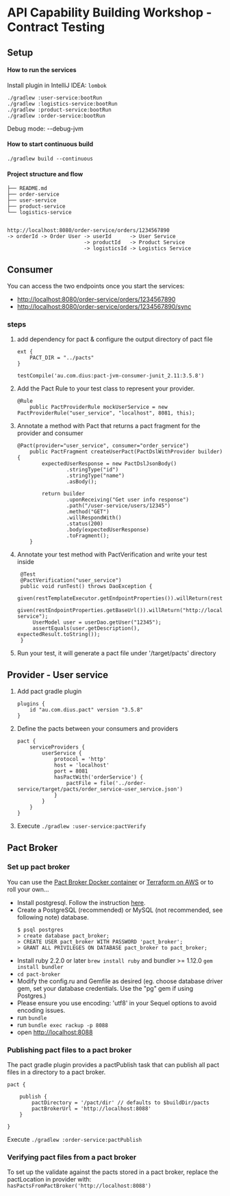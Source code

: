 # API Capability Building Workshop - Contract Testing

## Setup

#### How to run the services

Install plugin in IntelliJ IDEA: `lombok`

```
./gradlew :user-service:bootRun
./gradlew :logistics-service:bootRun
./gradlew :product-service:bootRun
./gradlew :order-service:bootRun
```

Debug mode: --debug-jvm

#### How to start continuous build
```
./gradlew build --continuous
```

#### Project structure and flow

```
├── README.md
├── order-service
├── user-service
├── product-service
└── logistics-service


http://localhost:8080/order-service/orders/1234567890
-> orderId -> Order User -> userId      -> User Service     
                         -> productId   -> Product Service
                         -> logisticsId -> Logistics Service

```

## Consumer

You can access the two endpoints once you start the services:
- [http://localhost:8080/order-service/orders/1234567890](http://localhost:8080/order-service/orders/1234567890)
- [http://localhost:8080/order-service/orders/1234567890/sync](http://localhost:8080/order-service/orders/1234567890/sync)

### steps
 1. add dependency for pact & configure the output directory of pact file
    ```
    ext {
        PACT_DIR = "../pacts"
    }

    testCompile('au.com.dius:pact-jvm-consumer-junit_2.11:3.5.8')

    ```
    
 2. Add the Pact Rule to your test class to represent your provider.
    ```
    @Rule
        public PactProviderRule mockUserService = new PactProviderRule("user_service", "localhost", 8081, this);

    ```
 3. Annotate a method with Pact that returns a pact fragment for the provider and consumer
    ```
    @Pact(provider="user_service", consumer="order_service")
        public PactFragment createUserPact(PactDslWithProvider builder) {
            expectedUserResponse = new PactDslJsonBody()
                    .stringType("id")
                    .stringType("name")
                    .asBody();
    
            return builder
                    .uponReceiving("Get user info response")
                    .path("/user-service/users/12345")
                    .method("GET")
                    .willRespondWith()
                    .status(200)
                    .body(expectedUserResponse)
                    .toFragment();
        }
    ```
 4. Annotate your test method with PactVerification and write your test inside
    ```
     @Test
     @PactVerification("user_service")
     public void runTest() throws DaoException {
         given(restTemplateExecutor.getEndpointProperties()).willReturn(restEndpointProperties);
         given(restEndpointProperties.getBaseUrl()).willReturn("http://localhost:8081/user-service");
         UserModel user = userDao.getUser("12345");
         assertEquals(user.getDescription(), expectedResult.toString());
     }
    ```

 5. Run your test, it will generate a pact file under '/target/pacts' directory

 ## Provider - User service
 1. Add pact gradle plugin
    ```
    plugins {
        id "au.com.dius.pact" version "3.5.8"
    }
    ```
 2. Define the pacts between your consumers and providers
    ```
    pact {
    	serviceProviders {
    		userService {
    			protocol = 'http'
    			host = 'localhost'
    			port = 8081
    			hasPactWith('orderService') {
    				pactFile = file('../order-service/target/pacts/order_service-user_service.json')
    			}
    		}
    	}
    }
    ```
 3. Execute `./gradlew :user-service:pactVerify`

## Pact Broker
 ### Set up pact broker
 You can use the [Pact Broker Docker container](https://hub.docker.com/r/dius/pact-broker/) or [Terraform on AWS](https://github.com/nadnerb/terraform-pact-broker) or to roll your own...
 
 - Install postgresql. Follow the instruction [here](https://github.com/DiUS/pact_broker-docker/blob/master/POSTGRESQL.md#installation-of-non-docker-postgresql).
 - Create a PostgreSQL (recommended) or MySQL (not recommended, see following note) database.
    ```
    $ psql postgres
    > create database pact_broker;
    > CREATE USER pact_broker WITH PASSWORD 'pact_broker';
    > GRANT ALL PRIVILEGES ON DATABASE pact_broker to pact_broker;

 - Install ruby 2.2.0 or later `brew install ruby` and bundler >= 1.12.0 `gem install bundler`
 - `cd pact-broker`
 - Modify the config.ru and Gemfile as desired (eg. choose database driver gem, set your database credentials. Use the "pg" gem if using Postgres.)
 - Please ensure you use encoding: 'utf8' in your Sequel options to avoid encoding issues.
 - run `bundle`
 - run `bundle exec rackup -p 8088`
 - open [http://localhost:8088](http://localhost:8088)

 ### Publishing pact files to a pact broker

 The pact gradle plugin provides a pactPublish task that can publish all pact files in a directory to a pact broker.

    pact {

        publish {
            pactDirectory = '/pact/dir' // defaults to $buildDir/pacts
            pactBrokerUrl = 'http://localhost:8088'
        }

    }
    
 Execute `./gradlew :order-service:pactPublish` 
 
 ### Verifying pact files from a pact broker
 To set up the validate against the pacts stored in a pact broker, replace the pactLocation in provider with:
    ```
    hasPactsFromPactBroker('http://localhost:8088')
    ```

